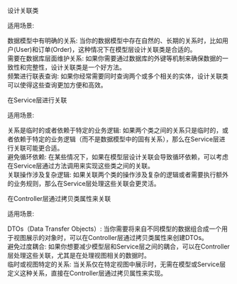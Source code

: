 设计关联类   

适用场景:

数据模型中有明确的关系: 当你的数据模型中存在自然的、长期的关系时，比如用户(User)和订单(Order)，这种情况下在模型层设计关联类是合适的。     
需要在数据库层面维护关系: 如果你需要通过数据库的外键等机制来确保数据的一致性和完整性，设计关联类是一个好方法。      
频繁进行联表查询: 如果你经常需要同时查询两个或多个相关的实体，设计关联类可以使得这些查询更加方便和高效。   

在Service层进行关联       

适用场景:

关系是临时的或者依赖于特定的业务逻辑: 如果两个类之间的关系只是临时的，或者依赖于特定的业务逻辑（而不是数据模型中的固有关系），那么在Service层进行关联可能更合适。    
避免循环依赖: 在某些情况下，如果在模型层设计关联会导致循环依赖，可以考虑在Service层通过方法调用来实现这些类之间的关联。       
关联操作涉及复杂逻辑: 如果关联两个类的操作涉及复杂的逻辑或者需要执行额外的业务规则，那么在Service层处理这些关联会更灵活。        

在Controller层通过拷贝类属性来关联   

适用场景:

DTOs（Data Transfer Objects）: 当你需要将来自不同模型的数据组合成一个用于视图展示的对象时，可以在Controller层通过拷贝类属性来创建DTOs。   
避免过度耦合: 如果你想要减少模型层和Service层之间的耦合，可以在Controller层处理这些关联，尤其是在处理视图相关的数据时。     
临时或视图特定的关系: 当关系仅在特定视图中展示时，无需在模型或Service层定义这种关系，直接在Controller层通过拷贝属性来实现。    

